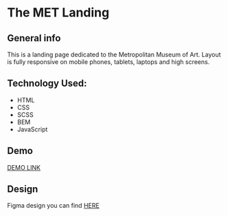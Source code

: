 # The MET Landing

## General info
This is a landing page dedicated to the Metropolitan Museum of Art. Layout is fully responsive on mobile phones, tablets, laptops and high screens.

## Technology Used:
- HTML
- CSS
- SCSS
- BEM
- JavaScript

## Demo
[DEMO LINK](https://YanaEvaGonchar.github.io/<repo_name>/)

## Design
Figma design you can find [HERE](https://www.figma.com/file/lSR1m42L9YwzQwzzxKwHpw/THE-MET?node-id=8590%3A29)
